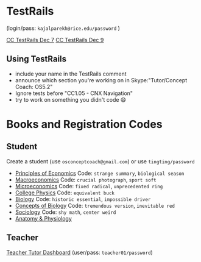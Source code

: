 # TestRails

(login/pass: `kajalparekh@rice.edu/password` )

[CC TestRails Dec 7](https://openstax.testrail.net/index.php?/runs/view/41&group_by=cases:section_id&group_order=asc) 
[CC TestRails Dec 9](https://openstax.testrail.net/index.php?/runs/view/45&group_by=cases:section_id&group_order=asc) 


## Using TestRails

- include your name in the TestRails comment
- announce which section you're working on in Skype:"Tutor/Concept Coach: OS5.2"
- Ignore tests before "CC1.05 - CNX Navigation"
- try to work on something you didn't code :smile:


# Books and Registration Codes

## Student

Create a student (use `osconceptcoach@gmail.com`) or use `tingting/password`

- [Principles of Economics](https://demo.cnx.org/contents/d2fbadca-e4f3-4432-a074-2438c216b62a) Code: `strange summary`, `biological season`
- [Macroeconomics](https://demo.cnx.org/contents/947a1417-5fd5-4b3c-ac8f-bd9d1aedf2d2) Code: `crucial photograph`, `sport soft`
- [Microeconomics](https://demo.cnx.org/contents/08df2bee-3db4-4243-bd76-ee032da173e8) Code: `fixed radical`, `unprecedented ring`
- [College Physics](https://demo.cnx.org/contents/27275f49-f212-4506-b3b1-a4d5e3598b99) Code: `equivalent buck`
- [Biology](https://demo.cnx.org/contents/3402dc53-113d-45f3-954e-8d2ad1e73659) Code: `historic essential`, `impossible driver`
- [Concepts of Biology](https://demo.cnx.org/contents/bf96bfc5-e723-46c2-9fa2-5a4c9294fa26) Code: `tremendous version`, `inevitable red`
- [Sociology](https://demo.cnx.org/contents/4f86c023-a135-412a-9d96-dcbd1ca61e7d) Code: `shy math`, `center weird`
- [Anatomy & Physiology](https://demo.cnx.org/contents/99e127f8-f722-4907-a6b3-2d62fca135d6)

## Teacher

[Teacher Tutor Dashboard](https://tutor-qa.openstax.org) (user/pass: `teacher01/password`)
